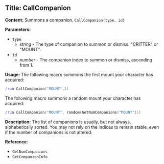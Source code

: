 ## Title: CallCompanion

**Content:**
Summons a companion.
`CallCompanion(type, id)`

**Parameters:**
- `type`
  - *string* - The type of companion to summon or dismiss: "CRITTER" or "MOUNT".
- `id`
  - *number* - The companion index to summon or dismiss, ascending from 1.

**Usage:**
The following macro summons the first mount your character has acquired:
```lua
/run CallCompanion("MOUNT",1)
```
The following macro summons a random mount your character has acquired:
```lua
/run CallCompanion("MOUNT", random(GetNumCompanions("MOUNT")))
```

**Description:**
The list of companions is usually, but not always, alphabetically sorted. You may not rely on the indices to remain stable, even if the number of companions is not altered.

**Reference:**
- `GetNumCompanions`
- `GetCompanionInfo`